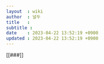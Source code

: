 ```yaml
---
layout  : wiki
author  : 널두
title   : 
subtitle : 
date    : 2023-04-22 13:52:19 +0900
updated : 2023-04-22 13:52:19 +0900
---
```


[[###]] 
